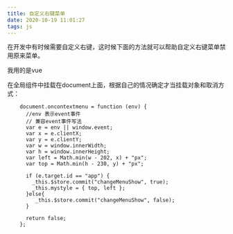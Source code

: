 ```yaml
---
title: 自定义右键菜单
date: 2020-10-19 11:01:27
tags: js
---
```


在开发中有时候需要自定义右键，这时候下面的方法就可以帮助自定义右键菜单禁用原来菜单。

我用的是vue

<!--more-->

在全局组件中挂载在document上面，根据自己的情况确定才当挂载对象和取消方式：

```vue
    document.oncontextmenu = function (env) {
      //env 表示event事件
      // 兼容event事件写法
      var e = env || window.event;
      var x = e.clientX;
      var y = e.clientY;
      var w = window.innerWidth;
      var h = window.innerHeight;
      var left = Math.min(w - 202, x) + "px";
      var top = Math.min(h - 230, y) + "px";
      
      if (e.target.id == "app") {
        _this.$store.commit("changeMenuShow", true);
        _this.mystyle = { top, left };
      }else{
         _this.$store.commit("changeMenuShow", false);
      }

      return false;
    };
```


